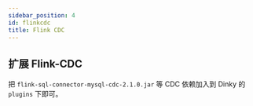 ```yaml
---
sidebar_position: 4
id: flinkcdc
title: Flink CDC
---
```





## 扩展 Flink-CDC

把 `flink-sql-connector-mysql-cdc-2.1.0.jar` 等 CDC 依赖加入到 Dinky 的 `plugins` 下即可。
